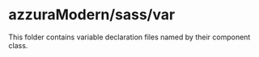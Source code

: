 # azzuraModern/sass/var

This folder contains variable declaration files named by their component class.
